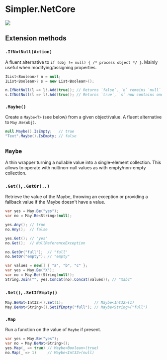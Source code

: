 # Simpler.NetCore

![](https://github.com/modo-lv/Simpler.NetCore/workflows/Tests/badge.svg)

## Extension methods

### `.IfNotNull(Action)`

A fluent alternative to `if (obj != null) { /* process object */ }`. Mainly useful when modifying/assigning properties.

```cs
IList<Boolean>? n = null;
IList<Boolean>? s = new List<Boolean>();

n.IfNotNull(l => l!.Add(true)); // Returns `false`, `n` remains `null`
s.IfNotNull(l => l!.Add(true)); // Returns `true`, `s` now contains one boolean element: `true`
```

### `.Maybe()`

Create a `Maybe<T>` (see below) from a given object/value. A fluent alternative to `May.Be(obj)`.

```cs
null.Maybe().IsEmpty;   // true
"Text".Maybe().IsEmpty; // false
```


## `Maybe`

A thin wrapper turning a nullable value into a single-element collection.
This allows to operate with null/non-null values as with empty/non-empty collection.

### `.Get()`, `.GetOr(..)`
Retrieve the value of the Maybe, throwing an exception or providing a fallback value if the Maybe doesn't have a value.  

```cs
var yes = May.Be("yes");
var no = May.Be<String>(null);

yes.Any(); // true
no.Any();  // false

yes.Get(); // "yes"
no.Get();  // NullReferenceException

no.GetOr("full");  // "full"
no.GetOr("empty"); // "empty"
```

```cs
var values = new[] { "a", "b", "c" };
var yes = May.Be("X");
var no = May.Be((String)null!);
String.Join("", yes.Concat(no).Concat(values)); // "Xabc"
```


### `.Set()`, `.SetIfEmpty()`
```cs
May.BeNot<Int32>().Set(1);              // Maybe<Int32>(1)
May.BeNot<String>().SetIfEmpty("full"); // Maybe<String>("full")
```


### `.Map`
Run a function on the value of `Maybe` if present.

```cs
var yes = May.Be("yes");
var no = May.BeNot<String>();
yes.Map(_ => true) // Maybe<Boolean>(true)
no.Map(_ => 1)     // Maybe<Int32>(null)
``` 